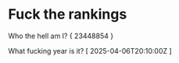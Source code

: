 # Fuck the rankings

Who the hell am I?
{ 23448854 }

What fucking year is it?
[ 2025-04-06T20:10:00Z ]
